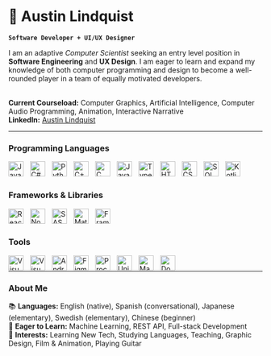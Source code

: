 # 🥭 Austin Lindquist 

**`Software Developer + UI/UX Designer`**

I am an adaptive <em>Computer Scientist</em> seeking an entry level position in <b>Software Engineering</b> and <b>UX Design</b>. I am eager to learn and expand my knowledge of both computer programming and design to become a well-rounded player in a team of equally motivated developers.<br><br>

<b>Current Courseload:</b> Computer Graphics, Artificial Intelligence, Computer Audio Programming, Animation, Interactive Narrative <br>
<b>LinkedIn:</b> [Austin Lindquist](https://www.linkedin.com/in/austinlindquist/)

---

### Programming Languages
<img align="left" alt="Java" width="30" style="padding-right: 10px;" src="https://cdn.jsdelivr.net/gh/devicons/devicon/icons/java/java-original.svg"/>
<img align="left" alt="C#" width="30" style="padding-right: 10px;" src="https://cdn.jsdelivr.net/gh/devicons/devicon/icons/csharp/csharp-original.svg"/>
<img align="left" alt="Python" width="30" style="padding-right: 10px;" src="https://cdn.jsdelivr.net/gh/devicons/devicon/icons/python/python-original.svg"/>
<img align="left" alt="C++" width="30" style="padding-right: 10px;" src="https://cdn.jsdelivr.net/gh/devicons/devicon/icons/cplusplus/cplusplus-original.svg"/>
<img align="left" alt="C" width="30" style="padding-right: 10px;" src="https://cdn.jsdelivr.net/gh/devicons/devicon/icons/c/c-original.svg"/>
<img align="left" alt="JavaScript" width="30" style="padding-right: 10px;" src="https://cdn.jsdelivr.net/gh/devicons/devicon/icons/javascript/javascript-original.svg"/>
<img align="left" alt="TypeScript" width="30" style="padding-right: 10px;" src="https://cdn.jsdelivr.net/gh/devicons/devicon/icons/typescript/typescript-original.svg"/>
<img align="left" alt="HTML" width="30" style="padding-right: 10px;" src="https://cdn.jsdelivr.net/gh/devicons/devicon/icons/html5/html5-original.svg"/>
<img align="left" alt="CSS" width="30" style="padding-right: 10px;" src="https://cdn.jsdelivr.net/gh/devicons/devicon/icons/css3/css3-original.svg"/>
<img align="left" alt="SQL" width="30" style="padding-right: 10px;" src="https://cdn.jsdelivr.net/gh/devicons/devicon/icons/mysql/mysql-original-wordmark.svg"/>
<!-- <img align="left" alt="Dart" width="30" style="padding-right: 10px;" src="https://cdn.jsdelivr.net/gh/devicons/devicon/icons/dart/dart-original.svg"/> -->
<img align="left" alt="Kotlin" width="30" style="padding-right: 10px;" src="https://cdn.jsdelivr.net/gh/devicons/devicon/icons/kotlin/kotlin-original.svg"/><br><br>

### Frameworks & Libraries
<img align="left" alt="ReactJS" width="30" style="padding-right: 10px;" src="https://cdn.jsdelivr.net/gh/devicons/devicon/icons/react/react-original.svg"/>
<img align="left" alt="NodeJS" width="30" style="padding-right: 10px;" src="https://cdn.jsdelivr.net/gh/devicons/devicon/icons/nodejs/nodejs-original.svg"/>
<img align="left" alt="SASS" width="30" style="padding-right: 10px;" src="https://cdn.jsdelivr.net/gh/devicons/devicon/icons/sass/sass-original.svg"/>
<img align="left" alt="Material UI" width="30" style="padding-right: 10px;" src="https://cdn.worldvectorlogo.com/logos/material-ui-1.svg"/>
<!-- <img align="left" alt="Framer" width="30" style="padding-right: 10px;" src="https://cdn.icon-icons.com/icons2/2699/PNG/512/framer_logo_icon_169149.png"/> -->
<img align="left" alt="Framer Motion" width="30" style="padding-right: 10px;" src="https://i.ibb.co/whNwyn7/Framer-Motion.png"/><br><br>

### Tools
<img align="left" alt="Visual Studio Code" width="30" style="padding-right: 10px;" src="https://cdn.jsdelivr.net/gh/devicons/devicon/icons/vscode/vscode-original.svg"/>
<img align="left" alt="Visual Studio" width="30" style="padding-right: 10px;" src="https://cdn.jsdelivr.net/gh/devicons/devicon/icons/visualstudio/visualstudio-plain.svg"/>
<img align="left" alt="Android Studio" width="30" style="padding-right: 10px;" src="https://cdn.jsdelivr.net/gh/devicons/devicon/icons/androidstudio/androidstudio-original.svg"/>
<img align="left" alt="Figma" width="30" style="padding-right: 10px;" src="https://cdn.jsdelivr.net/gh/devicons/devicon/icons/figma/figma-original.svg"/>
<img align="left" alt="Processing" width="30" style="padding-right: 10px;" src="https://cdn.jsdelivr.net/gh/devicons/devicon/icons/processing/processing-original.svg"/>
<img align="left" alt="Unity" width="30" style="padding-right: 10px;" src="https://www.svgrepo.com/show/331626/unity.svg"/>
<img align="left" alt="Maya" width="30" style="padding-right: 10px;" src="https://cdn.jsdelivr.net/gh/devicons/devicon/icons/maya/maya-original.svg"/>
<img align="left" alt="Docker" width="30" style="padding-right: 10px;" src="https://cdn.jsdelivr.net/gh/devicons/devicon/icons/docker/docker-plain.svg"/><br>
          
---

### About Me
📚 <b>Languages:</b> English (native), Spanish (conversational), Japanese (elementary), Swedish (elementary), Chinese (beginner) <br>
🧠 <b>Eager to Learn:</b> Machine Learning, REST API, Full-stack Development <br>
🎸 <b>Interests:</b> Learning New Tech, Studying Languages, Teaching, Graphic Design, Film & Animation, Playing Guitar <br>

